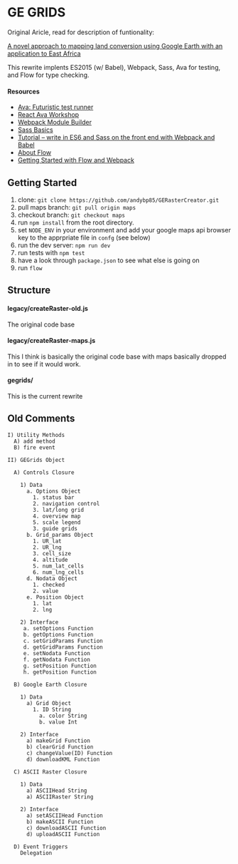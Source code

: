 GE GRIDS
========

Original Aricle, read for description of funtionality:

[A novel approach to mapping land conversion using Google Earth with an application to East Africa](http://www.sciencedirect.com/science/article/pii/S1364815215001747)

This rewrite implents ES2015 (w/ Babel), Webpack, Sass, Ava for testing, and Flow for type checking.

#### Resources
* [Ava: Futuristic test runner](https://github.com/avajs/ava)
* [React Ava Workshop](https://github.com/kentcdodds/react-ava-workshop/blob/master/INSTRUCTIONS.md)
* [Webpack Module Builder](https://webpack.github.io/docs/usage.html)
* [Sass Basics](http://sass-lang.com/guide)
* [Tutorial – write in ES6 and Sass on the front end with Webpack and Babel](http://tech.90min.com/?p=1340)
* [About Flow](https://flowtype.org/docs/about-flow.html)
* [Getting Started with Flow and Webpack](http://blog.iansinnott.com/getting-started-with-flow-and-webpack/)


Getting Started
---------------

1. clone: `git clone https://github.com/andybp85/GERasterCreator.git`
2. pull maps branch: `git pull origin maps`
3. checkout branch: `git checkout maps`
4. run `npm install` from the root directory.
5. set `NODE_ENV` in your environment and add your google maps api browser key to the apprpriate file in `confg` (see below)
6. run the dev server: `npm run dev`
7. run tests with `npm test`
8. have a look through `package.json` to see what else is going on
9. run `flow`


Structure
---------

#### legacy/createRaster-old.js
The original code base

#### legacy/createRaster-maps.js
This I think is basically the original code base with maps basically dropped in to see if it would work.

#### gegrids/
This is the current rewrite

Old Comments
---------
```
I) Utility Methods
  A) add method
  B) fire event

II) GEGrids Object

  A) Controls Closure

    1) Data
      a. Options Object
        1. status bar
        2. navigation control
        3. lat/long grid
        4. overview map
        5. scale legend
        3. guide grids
      b. Grid_params Object
        1. UR_lat
        2. UR_lng
        3. cell_size
        4. altitude
        5. num_lat_cells
        6. num_lng_cells
      d. Nodata Object
        1. checked
        2. value
      e. Position Object
        1. lat
        2. lng

    2) Interface
     a. setOptions Function
     b. getOptions Function
     c. setGridParams Function
     d. getGridParams Function
     e. setNodata Function
     f. getNodata Function
     g. setPosition Function
     h. getPosition Function

  B) Google Earth Closure

    1) Data
      a) Grid Object
        1. ID String
          a. color String
          b. value Int

    2) Interface
      a) makeGrid Function
      b) clearGrid Function
      c) changeValue(ID) Function
      d) downloadKML Function

  C) ASCII Raster Closure

    1) Data
      a) ASCIIHead String
      a) ASCIIRaster String

    2) Interface
      a) setASCIIHead Function
      b) makeASCII Function
      c) downloadASCII Function
      d) uploadASCII Function

  D) Event Triggers
    Delegation

```

